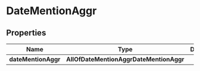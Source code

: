 # DateMentionAggr

## Properties
Name | Type | Description | Notes
------------ | ------------- | ------------- | -------------
**dateMentionAggr** | **AllOfDateMentionAggrDateMentionAggr** |  |  [optional]
